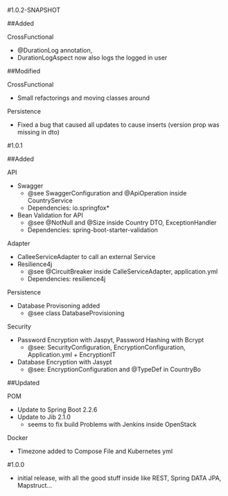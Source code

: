 #1.0.2-SNAPSHOT

##Added

CrossFunctional
- @DurationLog annotation,
- DurationLogAspect now also logs the logged in user

##Modified

CrossFunctional
- Small refactorings and moving classes around

Persistence
- Fixed a bug that caused all updates to cause inserts (version prop was missing in dto)

#1.0.1

##Added

API
- Swagger
    - @see SwaggerConfiguration and @ApiOperation inside CountryService
    - Dependencies: io.springfox*
- Bean Validation for API
    - @see @NotNull and @Size inside Country DTO, ExceptionHandler
    - Dependencies: spring-boot-starter-validation 

Adapter
- CalleeServiceAdapter to call an external Service
- Resilience4j
    - @see @CircuitBreaker inside CalleServiceAdapter, application.yml
    - Dependencies: resilience4j

Persistence
- Database Provisoning added
    - @see class DatabaseProvisioning

Security
- Password Encryption with Jaspyt, Password Hashing with Bcrypt
    - @see: SecurityConfiguration, EncryptionConfiguration, Application.yml + EncryptionIT
- Database Encryption with Jasypt
    - @see: EncryptionConfiguration and @TypeDef in CountryBo

##Updated

POM
- Update to Spring Boot 2.2.6
- Update to Jib 2.1.0
    - seems to fix build Problems with Jenkins inside OpenStack

Docker
- Timezone added to Compose File and Kubernetes yml

#1.0.0 
- initial release, with all the good stuff inside like REST, Spring DATA JPA, Mapstruct...

